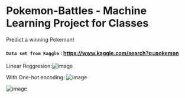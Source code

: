 # Pokemon-Battles - Machine Learning Project for Classes

Predict a winning Pokemon!

#### `Data set from Kaggle` : https://www.kaggle.com/search?q=pokemon

Linear Reggresion:![image](https://user-images.githubusercontent.com/50525581/163989130-9c3e533c-1e23-4c94-a4b9-f74f0e289c0e.png)
 
With One-hot encoding:
![image](https://user-images.githubusercontent.com/50525581/163989342-2eae9907-d972-42ad-bb0a-bdd6f53e3949.png)


![image](https://user-images.githubusercontent.com/50525581/163988802-b8dfdfb4-e396-43c5-92be-0ea7d46f4bad.png)
